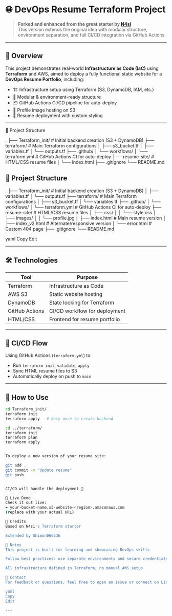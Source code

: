 # 🌐 DevOps Resume Terraform Project

> **Forked and enhanced from the great starter by [N4si](https://github.com/N4si/simple-terraform-project)**  
> This version extends the original idea with modular structure, environment separation, and full CI/CD integration via GitHub Actions.

---

## 🚀 Overview

This project demonstrates real-world **Infrastructure as Code (IaC)** using **Terraform** and AWS, aimed to deploy a fully functional static website for a **DevOps Resume Portfolio**, including:

- 🏗️ Infrastructure setup using Terraform (S3, DynamoDB, IAM, etc.)
- 📂 Modular & environment-ready structure
- 📦 GitHub Actions CI/CD pipeline for auto-deploy
- 📸 Profile image hosting on S3
- 💼 Resume deployment with custom styling

---


📁 Project Structure

.
├── Terraform_init/        # Initial backend creation (S3 + DynamoDB)
├── terraform/             # Main Terraform configurations
│   ├── s3_bucket.tf
│   ├── variables.tf
│   └── outputs.tf
├── .github/
│   └── workflows/
│       └── terraform.yml  # GitHub Actions CI for auto-deploy
├── resume-site/           # HTML/CSS resume files
│   └── index.html
├── .gitignore
└── README.md

## 📁 Project Structure

. 
├── Terraform_init/    # Initial backend creation (S3 + DynamoDB)
│   ├── variables.tf 
│   └── outputs.tf
├── terraform/         # Main Terraform configurations 
│   ├── s3_bucket.tf 
│   └── variables.tf 
├── .github/ 
│   └── workflows/ 
│   └── terraform.yml  # GitHub Actions CI for auto-deploy 
├── resume-site/       # HTML/CSS resume files 
│   ├── css/ 
│   │   └── style.css 
│   ├── images/ 
│   │   └── profile.jpg 
│   ├── index.html     # Main resume version 
│   ├── index_v2.html  # Alternate/responsive version 
│   └── error.html     # Custom 404 page
├── .gitignore 
└── README.md

yaml
Copy
Edit

---

## 🛠️ Technologies

| Tool        | Purpose                        |
|-------------|--------------------------------|
| Terraform   | Infrastructure as Code         |
| AWS S3      | Static website hosting         |
| DynamoDB    | State locking for Terraform    |
| GitHub Actions | CI/CD workflow for deployment |
| HTML/CSS    | Frontend for resume portfolio  |

---

## 🔄 CI/CD Flow

Using GitHub Actions (`terraform.yml`) to:
- Run `terraform init`, `validate`, `apply`
- Sync HTML resume files to S3
- Automatically deploy on push to `main`

---

## 🧪 How to Use

```bash
cd Terraform_init/
terraform init
terraform apply   # Only once to create backend

cd ../terraform/
terraform init
terraform plan
terraform apply


To deploy a new version of your resume site:

git add .
git commit -m "Update resume"
git push


CI/CD will handle the deployment 🎉

📸 Live Demo
Check it out live:
➡️ your-bucket-name.s3-website-<region>.amazonaws.com
(replace with your actual URL)

🧠 Credits
Based on N4si's Terraform starter

Extended by Shimon066536

📌 Notes
This project is built for learning and showcasing DevOps skills

Follow best practices: use separate environments and secure credentials

All infrastructure defined in Terraform, no manual AWS setup

📮 Contact
For feedback or questions, feel free to open an issue or connect on LinkedIn

yaml
Copy
Edit

---
